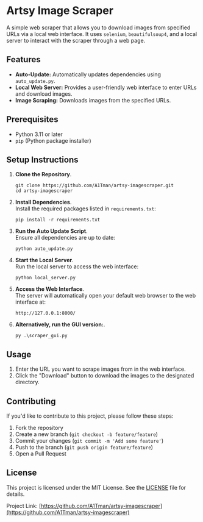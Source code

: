 # Artsy Image Scraper

A simple web scraper that allows you to download images from specified URLs via a local web interface. It uses `selenium`, `beautifulsoup4`, and a local server to interact with the scraper through a web page.

## Features

- **Auto-Update:** Automatically updates dependencies using `auto_update.py`.
- **Local Web Server:** Provides a user-friendly web interface to enter URLs and download images.
- **Image Scraping:** Downloads images from the specified URLs.

## Prerequisites

- Python 3.11 or later
- `pip` (Python package installer)

## Setup Instructions

1. **Clone the Repository**.
   ```
   git clone https://github.com/A1Tman/artsy-imagescraper.git
   cd artsy-imagescraper
   ```

2. **Install Dependencies**.<br>
   Install the required packages listed in `requirements.txt`:
   ```
   pip install -r requirements.txt
   ```

3. **Run the Auto Update Script**.<br>
   Ensure all dependencies are up to date:
   ```
   python auto_update.py
   ```

4. **Start the Local Server**.<br>
   Run the local server to access the web interface:
   ```
   python local_server.py
   ```

5. **Access the Web Interface**.<br>
   The server will automatically open your default web browser to the web interface at:
   ```
   http://127.0.0.1:8000/
   ```

6. **Alternatively, run the GUI version:**.<br>
   ```
   py .\scraper_gui.py
   ```

## Usage

1. Enter the URL you want to scrape images from in the web interface.
2. Click the "Download" button to download the images to the designated directory.

## Contributing

If you'd like to contribute to this project, please follow these steps:

1. Fork the repository
2. Create a new branch (```git checkout -b feature/feature```)
3. Commit your changes (`git commit -m 'Add some feature'`)
4. Push to the branch (`git push origin feature/feature`)
5. Open a Pull Request

## License
This project is licensed under the MIT License. See the [LICENSE](https://github.com/A1Tman/artsy-imagescraper/blob/main/LICENSE) file for details.

Project Link: [https://github.com/A1Tman/artsy-imagescraper](https://github.com/A1Tman/artsy-imagescraper)
